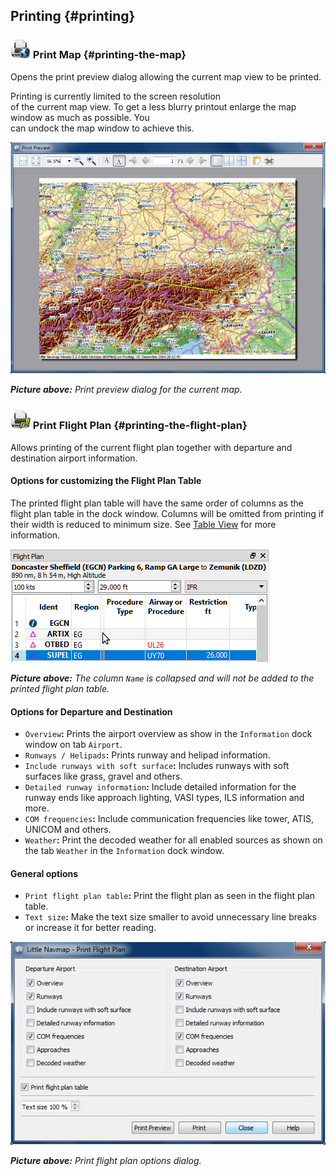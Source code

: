 ## Printing {#printing}

### ![Print Map](../images/icons/printmap.png "Print Map") Print Map {#printing-the-map}

Opens the print preview dialog allowing the current map view to be printed.

Printing is currently limited to the screen resolution  
of the current map view. To get a less blurry printout enlarge the map window as much as possible. You  
can undock the map window to achieve this.

![Print Map Preview Dialog](../images/printmap.jpg "Print Map Preview Dialog")

_**Picture above:** Print preview dialog for the current map._

### ![Print Flight Pan](../images/icons/printflightplan.png "Print Flight Plan") Print Flight Plan {#printing-the-flight-plan}

Allows printing of the current flight plan together with departure and destination airport information.  

#### Options for customizing the Flight Plan Table

The printed flight plan table will have the same order of columns as the flight plan table in the dock window. Columns will be omitted from printing if their width is reduced to minimum size. See [Table View](SEARCH.md#table-view) for more information.

![Collapsed Column in Flight Plan Table](../images/collapsedcolumn.png)

_**Picture above:** The column _`Name`_ is collapsed and will not be added to the printed flight plan table._

#### Options for Departure and Destination

* `Overview`**:** Prints the airport overview as show in the `Information` dock window on tab `Airport`.
* `Runways / Helipads`**:** Prints runway and helipad information.
* `Include runways with soft surface`**:** Includes runways with soft surfaces like grass,
  gravel and others.
* `Detailed runway information`**:** Include detailed information for the runway ends like approach
  lighting, VASI types, ILS information and more.
* `COM frequencies`**:** Include communication frequencies like tower, ATIS, UNICOM and others.
* `Weather`**:** Print the decoded weather for all enabled sources as shown on the tab `Weather` in the `Information` dock window.

#### General options

* `Print flight plan table`**:** Print the flight plan as seen in the flight plan table.
* `Text size`**:** Make the text size smaller to avoid unnecessary line breaks or increase it for better reading.

![Print Flight Plan Dialog](../images/printfp.jpg "Print Flight Plan Dialog")

_**Picture above:** Print flight plan options dialog._

